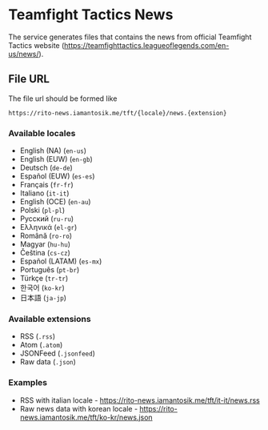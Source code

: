 # Teamfight Tactics News

The service generates files that contains the news from official Teamfight Tactics website (https://teamfighttactics.leagueoflegends.com/en-us/news/).

## File URL
The file url should be formed like
```
https://rito-news.iamantosik.me/tft/{locale}/news.{extension}
```

### Available locales
- English (NA) (`en-us`)
- English (EUW) (`en-gb`)
- Deutsch (`de-de`)
- Español (EUW) (`es-es`)
- Français (`fr-fr`)
- Italiano (`it-it`)
- English (OCE) (`en-au`)
- Polski (`pl-pl`)
- Русский (`ru-ru`)
- Ελληνικά (`el-gr`)
- Română (`ro-ro`)
- Magyar (`hu-hu`)
- Čeština (`cs-cz`)
- Español (LATAM) (`es-mx`)
- Português (`pt-br`)
- Türkçe (`tr-tr`)
- 한국어 (`ko-kr`)
- 日本語 (`ja-jp`)

### Available extensions
- RSS (`.rss`)
- Atom (`.atom`)
- JSONFeed (`.jsonfeed`)
- Raw data (`.json`)

### Examples
- RSS with italian locale - https://rito-news.iamantosik.me/tft/it-it/news.rss
- Raw news data with korean locale - https://rito-news.iamantosik.me/tft/ko-kr/news.json
